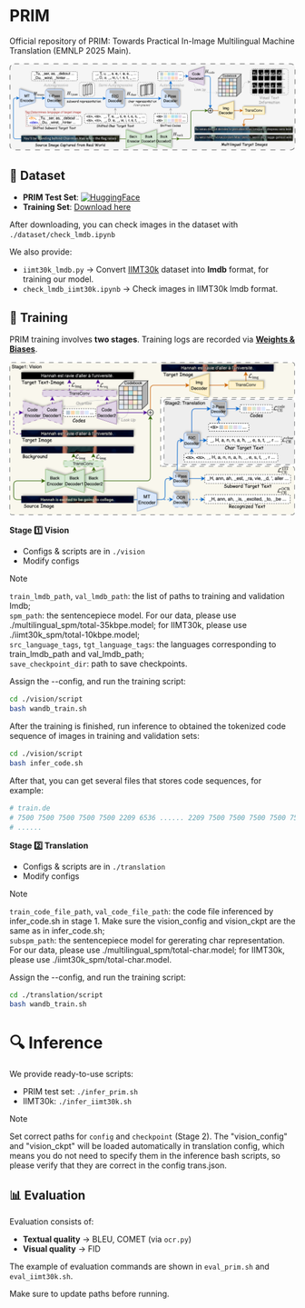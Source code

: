 # PRIM

Official repository of PRIM: Towards Practical In-Image Multilingual Machine Translation (EMNLP 2025 Main).

<p align="center"> <img src="./img/model.png" alt="model" width="600"/> </p>

## 📂 Dataset

* **PRIM Test Set**: [![HuggingFace](https://img.shields.io/badge/HuggingFace-PRIM-ffd700?logo=huggingface&logoColor=yellow)](https://huggingface.co/datasets/yztian/PRIM)
* **Training Set**: [Download here](link)

After downloading, you can check images in the dataset with `./dataset/check_lmdb.ipynb`

We also provide:

* `iimt30k_lmdb.py` → Convert [IIMT30k](https://huggingface.co/datasets/yztian/IIMT30k) dataset into **lmdb** format, for training our model.
* `check_lmdb_iimt30k.ipynb` → Check images in IIMT30k lmdb format.

## 🚀 Training

PRIM training involves **two stages**. Training logs are recorded via **[Weights & Biases](https://wandb.ai/)**.

<p align="center">
  <img src="./img/train.png" alt="train" width="600"/>
</p>

**Stage 1️⃣ Vision**

* Configs & scripts are in `./vision`
* Modify configs

> [!NOTE]
> `train_lmdb_path`, `val_lmdb_path`: the list of paths to training and validation lmdb;  
> `spm_path`: the sentencepiece model. For our data, please use ./multilingual_spm/total-35kbpe.model; for IIMT30k, please use ./iimt30k_spm/total-10kbpe.model;   
> `src_language_tags`, `tgt_language_tags`: the languages corresponding to train_lmdb_path and val_lmdb_path;  
> `save_checkpoint_dir`: path to save checkpoints.

Assign the --config, and run the training script:

```bash
cd ./vision/script
bash wandb_train.sh
```

After the training is finished, run inference to obtained the tokenized code sequence of images in training and validation sets:

```bash
cd ./vision/script
bash infer_code.sh
```

After that, you can get several files that stores code sequences, for example:

```bash
# train.de
# 7500 7500 7500 7500 7500 2209 6536 ...... 2209 7500 7500 7500 7500 7500
# ......
```

**Stage 2️⃣ Translation**

* Configs & scripts are in `./translation`
* Modify configs

> [!NOTE]
> `train_code_file_path`, `val_code_file_path`: the code file inferenced by infer_code.sh in stage 1. Make sure the vision_config and vision_ckpt are the same as in infer_code.sh;  
> `subspm_path`: the sentencepiece model for gererating char representation. For our data, please use ./multilingual_spm/total-char.model; for IIMT30k, please use ./iimt30k_spm/total-char.model.

Assign the --config, and run the training script:

```bash
cd ./translation/script
bash wandb_train.sh
```

# 🔍 Inference

We provide ready-to-use scripts:

* PRIM test set: `./infer_prim.sh`
* IIMT30k: `./infer_iimt30k.sh`

> [!NOTE]
> Set correct paths for `config` and `checkpoint` (Stage 2). The "vision_config" and "vision_ckpt" will be loaded automatically in translation config, which means you do not need to specify them in the inference bash scripts, so please verify that they are correct in the config trans.json.

## 📊 Evaluation

Evaluation consists of:

* **Textual quality** → BLEU, COMET (via `ocr.py`)
* **Visual quality** → FID

The example of evaluation commands are shown in `eval_prim.sh` and `eval_iimt30k.sh`.

Make sure to update paths before running.

